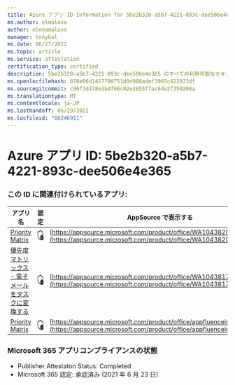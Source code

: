 ```yaml
---
title: Azure アプリ ID Information for 5be2b320-a5b7-4221-893c-dee506e4e365
ms.author: elmalova
author: elenamalova
manager: tonybal
ms.date: 06/27/2022
ms.topic: article
ms.service: attestation
certification_type: certified
description: 5be2b320-a5b7-4221-893c-dee506e4e365 のすべての利用可能なセキュリティとコンプライアンス情報。
ms.openlocfilehash: 078e06d1427790751d0d980adef3965c422873df
ms.sourcegitcommit: c06f3d478e1b4f66c02e2855ffac6de2f350208a
ms.translationtype: MT
ms.contentlocale: ja-JP
ms.lasthandoff: 06/29/2022
ms.locfileid: "66246911"
---
```

# <a name="azure-app-id-5be2b320-a5b7-4221-893c-dee506e4e365"></a>Azure アプリ ID: 5be2b320-a5b7-4221-893c-dee506e4e365


### <a name="apps-associated-with-this-id"></a>この ID に関連付けられているアプリ:
| **アプリ名** | **認定** | **AppSource で表示する** |
|--------------|---------------|-----------------------|
| [Priority Matrix](../forward/WA104382005.md) | <img alt="Certified application badge" src="../media/certified-badge.png" height="25" width="25" /> | [https://appsource.microsoft.com/product/office/WA104382005](https://appsource.microsoft.com/product/office/WA104382005) |
| [優先度マトリックス - 電子メールをタスクに変換する](../forward/WA104381735.md) | <img alt="Certified application badge" src="../media/certified-badge.png" height="25" width="25" /> | [https://appsource.microsoft.com/product/office/WA104381735](https://appsource.microsoft.com/product/office/WA104381735) |
| [Priority Matrix](../forward/appfluenceinc.m_pm_msft.md) | <img alt="Certified application badge" src="../media/certified-badge.png" height="25" width="25" /> | [https://appsource.microsoft.com/product/office/appfluenceinc.m_pm_msft](https://appsource.microsoft.com/product/office/appfluenceinc.m_pm_msft) |

### <a name="microsoft-365-app-compliance-status"></a>Microsoft 365 アプリコンプライアンスの状態
- Publisher Attestaton Status: Completed
- Microsoft 365 認定: 承認済み (2021 年 6 月 23 日)
